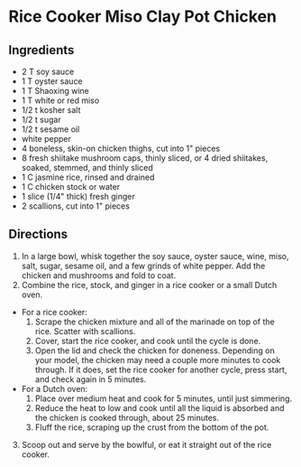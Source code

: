 # Rice Cooker Miso Clay Pot Chicken

## Ingredients
* 2 T soy sauce
* 1 T oyster sauce
* 1 T Shaoxing wine
* 1 T white or red miso
* 1/2 t kosher salt
* 1/2 t sugar
* 1/2 t sesame oil
* white pepper
* 4 boneless, skin-on chicken thighs, cut into 1" pieces
* 8 fresh shiitake mushroom caps, thinly sliced, or 4 dried shiitakes, soaked, stemmed, and thinly sliced
* 1 C jasmine rice, rinsed and drained
* 1 C chicken stock or water
* 1 slice (1/4" thick) fresh ginger
* 2 scallions, cut into 1" pieces

## Directions
1. In a large bowl, whisk together the soy sauce, oyster sauce, wine, miso, salt, sugar, sesame oil, and a few grinds of white pepper. Add the chicken and mushrooms and fold to coat. 
2. Combine the rice, stock, and ginger in a rice cooker or a small Dutch oven. 
  * For a rice cooker:
    1. Scrape the chicken mixture and all of the marinade on top of the rice. Scatter with scallions. 
    2. Cover, start the rice cooker, and cook until the cycle is done. 
    3. Open the lid and check the chicken for doneness. Depending on your model, the chicken may need a couple more minutes to cook through. If it does, set the rice cooker for another cycle, press start, and check again in 5 minutes. 
  * For a Dutch oven:
    1. Place over medium heat and cook for 5 minutes, until just simmering. 
    2. Reduce the heat to low and cook until all the liquid is absorbed and the chicken is cooked through, about 25 minutes. 
    3. Fluff the rice, scraping up the crust from the bottom of the pot. 
3. Scoop out and serve by the bowlful, or eat it straight out of the rice cooker.
